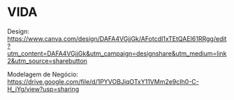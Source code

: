 # VIDA

Design: https://www.canva.com/design/DAFA4VGjjGk/AFotcdI1xTEtQAEI61RRgg/edit?utm_content=DAFA4VGjjGk&utm_campaign=designshare&utm_medium=link2&utm_source=sharebutton

Modelagem de Negócio: https://drive.google.com/file/d/1PYVOBJiqOTxY11VMm2e9cIh0-C-H_jYg/view?usp=sharing
